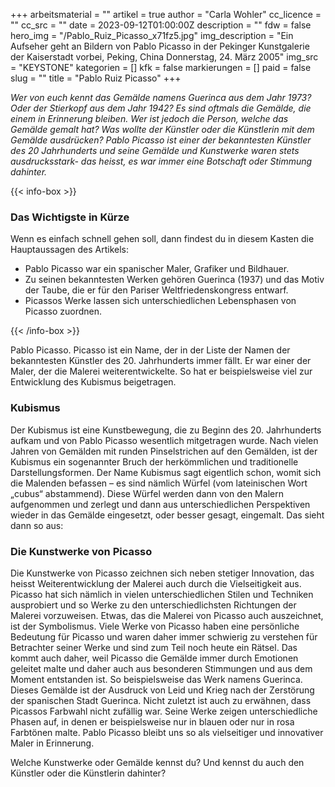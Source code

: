 +++
arbeitsmaterial = ""
artikel = true
author = "Carla Wohler"
cc_licence = ""
cc_src = ""
date = 2023-09-12T01:00:00Z
description = ""
fdw = false
hero_img = "/Pablo_Ruiz_Picasso_x71fz5.jpg"
img_description = "Ein Aufseher geht an Bildern von Pablo Picasso in der Pekinger Kunstgalerie der Kaiserstadt vorbei, Peking, China Donnerstag, 24. März 2005"
img_src = "KEYSTONE"
kategorien = []
kfk = false
markierungen = []
paid = false
slug = ""
title = "Pablo Ruiz Picasso"
+++

_Wer von euch kennt das Gemälde namens Guerinca aus dem Jahr 1973? Oder der Stierkopf aus dem Jahr 1942? Es sind oftmals die Gemälde, die einem in Erinnerung bleiben. Wer ist jedoch die Person, welche das Gemälde gemalt hat? Was wollte der Künstler oder die Künstlerin mit dem Gemälde ausdrücken? Pablo Picasso ist einer der bekanntesten Künstler des 20 Jahrhunderts und seine Gemälde und Kunstwerke waren stets ausdrucksstark- das heisst, es war immer eine Botschaft oder Stimmung dahinter._

{{< info-box >}} <h3>Das Wichtigste in Kürze</h3>

<p>Wenn es einfach schnell gehen soll, dann findest du in diesem Kasten die Hauptaussagen des Artikels:</p>

<ul>

<li>Pablo Picasso war ein spanischer Maler, Grafiker und Bildhauer.</li>

<li>Zu seinen bekanntesten Werken gehören Guerinca (1937) und das Motiv der Taube, die er für den Pariser Weltfriedenskongress entwarf.</li>

<li>Picassos Werke lassen sich unterschiedlichen Lebensphasen von Picasso zuordnen.</li>

</ul> {{< /info-box >}}

Pablo Picasso. Picasso ist ein Name, der in der Liste der Namen der bekanntesten Künstler des 20. Jahrhunderts immer fällt. Er war einer der Maler, der die Malerei weiterentwickelte. So hat er beispielsweise viel zur Entwicklung des Kubismus beigetragen.

### Kubismus

Der Kubismus ist eine Kunstbewegung, die zu Beginn des 20. Jahrhunderts aufkam und von Pablo Picasso wesentlich mitgetragen wurde. Nach vielen Jahren von Gemälden mit runden Pinselstrichen auf den Gemälden, ist der Kubismus ein sogenannter Bruch der herkömmlichen und traditionelle Darstellungsformen. Der Name Kubismus sagt eigentlich schon, womit sich die Malenden befassen – es sind nämlich Würfel (vom lateinischen Wort „cubus“ abstammend). Diese Würfel werden dann von den Malern aufgenommen und zerlegt und dann aus unterschiedlichen Perspektiven wieder in das Gemälde eingesetzt, oder besser gesagt, eingemalt. Das sieht dann so aus:

### Die Kunstwerke von Picasso

Die Kunstwerke von Picasso zeichnen sich neben stetiger Innovation, das heisst Weiterentwicklung der Malerei auch durch die Vielseitigkeit aus. Picasso hat sich nämlich in vielen unterschiedlichen Stilen und Techniken ausprobiert und so Werke zu den unterschiedlichsten Richtungen der Malerei vorzuweisen. Etwas, das die Malerei von Picasso auch auszeichnet, ist der Symbolismus. Viele Werke von Picasso haben eine persönliche Bedeutung für Picasso und waren daher immer schwierig zu verstehen für Betrachter seiner Werke und sind zum Teil noch heute ein Rätsel. Das kommt auch daher, weil Picasso die Gemälde immer durch Emotionen geleitet malte und daher auch aus besonderen Stimmungen und aus dem Moment entstanden ist. So beispielsweise das Werk namens Guerinca. Dieses Gemälde ist der Ausdruck von Leid und Krieg nach der Zerstörung der spanischen Stadt Guerinca. Nicht zuletzt ist auch zu erwähnen, dass Picassos Farbwahl nicht zufällig war. Seine Werke zeigen unterschiedliche Phasen auf, in denen er beispielsweise nur in blauen oder nur in rosa Farbtönen malte.
Pablo Picasso bleibt uns so als vielseitiger und innovativer Maler in Erinnerung.

Welche Kunstwerke oder Gemälde kennst du? Und kennst du auch den Künstler oder die Künstlerin dahinter?
